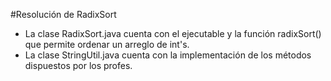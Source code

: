 #Resolución de RadixSort
- La clase RadixSort.java cuenta con el ejecutable y la función radixSort() que permite ordenar un arreglo de int's.
- La clase StringUtil.java cuenta con la implementación de los métodos dispuestos por los profes.

